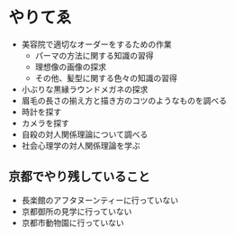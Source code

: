 # やりてゑ

- 美容院で適切なオーダーをするための作業
  - パーマの方法に関する知識の習得
  - 理想像の画像の探求
  - その他、髪型に関する色々の知識の習得
- 小ぶりな黒縁ラウンドメガネの探求
- 眉毛の長さの揃え方と描き方のコツのようなものを調べる
- 時計を探す
- カメラを探す
- 自殺の対人関係理論について調べる
- 社会心理学の対人関係理論を学ぶ

## 京都でやり残していること

- 長楽館のアフタヌーンティーに行っていない
- 京都御所の見学に行っていない
- 京都市動物園に行っていない
